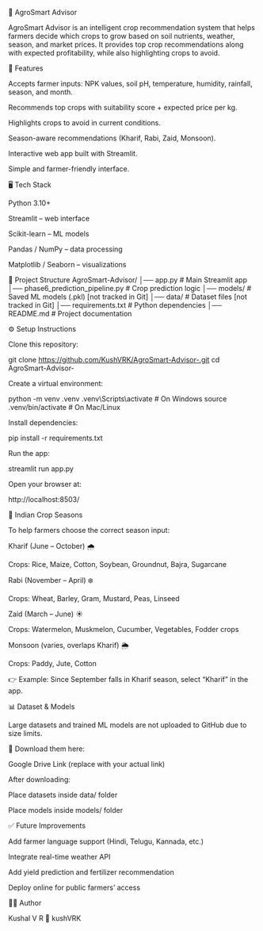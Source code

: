 🌾 AgroSmart Advisor

AgroSmart Advisor is an intelligent crop recommendation system that helps farmers decide which crops to grow based on soil nutrients, weather, season, and market prices. It provides top crop recommendations along with expected profitability, while also highlighting crops to avoid.

🚀 Features

Accepts farmer inputs: NPK values, soil pH, temperature, humidity, rainfall, season, and month.

Recommends top crops with suitability score + expected price per kg.

Highlights crops to avoid in current conditions.

Season-aware recommendations (Kharif, Rabi, Zaid, Monsoon).

Interactive web app built with Streamlit.

Simple and farmer-friendly interface.

🖥️ Tech Stack

Python 3.10+

Streamlit – web interface

Scikit-learn – ML models

Pandas / NumPy – data processing

Matplotlib / Seaborn – visualizations

📂 Project Structure
AgroSmart-Advisor/
│── app.py                        # Main Streamlit app
│── phase6_prediction_pipeline.py # Crop prediction logic
│── models/                       # Saved ML models (.pkl) [not tracked in Git]
│── data/                         # Dataset files [not tracked in Git]
│── requirements.txt              # Python dependencies
│── README.md                     # Project documentation

⚙️ Setup Instructions

Clone this repository:

git clone https://github.com/KushVRK/AgroSmart-Advisor-.git
cd AgroSmart-Advisor-


Create a virtual environment:

python -m venv .venv
.venv\Scripts\activate   # On Windows
source .venv/bin/activate # On Mac/Linux


Install dependencies:

pip install -r requirements.txt


Run the app:

streamlit run app.py


Open your browser at:

http://localhost:8503/

🌱 Indian Crop Seasons

To help farmers choose the correct season input:

Kharif (June – October) 🌧️

Crops: Rice, Maize, Cotton, Soybean, Groundnut, Bajra, Sugarcane

Rabi (November – April) ❄️

Crops: Wheat, Barley, Gram, Mustard, Peas, Linseed

Zaid (March – June) ☀️

Crops: Watermelon, Muskmelon, Cucumber, Vegetables, Fodder crops

Monsoon (varies, overlaps Kharif) 🌦️

Crops: Paddy, Jute, Cotton

👉 Example: Since September falls in Kharif season, select “Kharif” in the app.


📊 Dataset & Models

Large datasets and trained ML models are not uploaded to GitHub due to size limits.

🔗 Download them here:

Google Drive Link
 (replace with your actual link)

After downloading:

Place datasets inside data/ folder

Place models inside models/ folder

✅ Future Improvements

Add farmer language support (Hindi, Telugu, Kannada, etc.)

Integrate real-time weather API

Add yield prediction and fertilizer recommendation

Deploy online for public farmers’ access

👨‍💻 Author

Kushal V R
🔗 kushVRK
